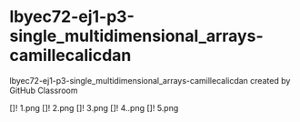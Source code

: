 # lbyec72-ej1-p3-single_multidimensional_arrays-camillecalicdan
lbyec72-ej1-p3-single_multidimensional_arrays-camillecalicdan created by GitHub Classroom
 
[]! 1.png
[]! 2.png
[]! 3.png
[]! 4..png
[]! 5.png
